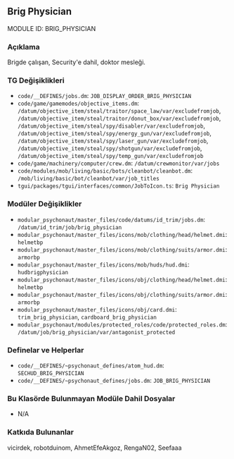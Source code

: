 ## Brig Physician

MODULE ID: BRIG_PHYSICIAN

### Açıklama

Brigde çalışan, Security'e dahil, doktor mesleği.

### TG Değişiklikleri

- `code/__DEFINES/jobs.dm`: `JOB_DISPLAY_ORDER_BRIG_PHYSICIAN`
- `code/game/gamemodes/objective_items.dm`: `/datum/objective_item/steal/traitor/space_law/var/excludefromjob`, `/datum/objective_item/steal/traitor/donut_box/var/excludefromjob`, `/datum/objective_item/steal/spy/disabler/var/excludefromjob`, `/datum/objective_item/steal/spy/energy_gun/var/excludefromjob`, `/datum/objective_item/steal/spy/laser_gun/var/excludefromjob`, `/datum/objective_item/steal/spy/shotgun/var/excludefromjob`, `/datum/objective_item/steal/spy/temp_gun/var/excludefromjob`
- `code/game/machinery/computer/crew.dm`: `/datum/crewmonitor/var/jobs`
- `code/modules/mob/living/basic/bots/cleanbot/cleanbot.dm`: `/mob/living/basic/bot/cleanbot/var/job_titles`
- `tgui/packages/tgui/interfaces/common/JobToIcon.ts`: `Brig Physician`

### Modüler Değişiklikler

- `modular_psychonaut/master_files/code/datums/id_trim/jobs.dm`: `/datum/id_trim/job/brig_physician`
- `modular_psychonaut/master_files/icons/mob/clothing/head/helmet.dmi`: `helmetbp`
- `modular_psychonaut/master_files/icons/mob/clothing/suits/armor.dmi`: `armorbp`
- `modular_psychonaut/master_files/icons/mob/huds/hud.dmi`: `hudbrigphysician`
- `modular_psychonaut/master_files/icons/obj/clothing/head/helmet.dmi`: `helmetbp`
- `modular_psychonaut/master_files/icons/obj/clothing/suits/armor.dmi`: `armorbp`
- `modular_psychonaut/master_files/icons/obj/card.dmi`: `trim_brig_physician`, `cardboard_brig_physician`
- `modular_psychonaut/modules/protected_roles/code/protected_roles.dm`: ``/datum/job/brig_physician/var/antagonist_protected``

### Definelar ve Helperlar

- `code/__DEFINES/~psychonaut_defines/atom_hud.dm`: `SECHUD_BRIG_PHYSICIAN`
- `code/__DEFINES/~psychonaut_defines/jobs.dm`: `JOB_BRIG_PHYSICIAN`

### Bu Klasörde Bulunmayan Modüle Dahil Dosyalar

- N/A

### Katkıda Bulunanlar

vicirdek, robotduinom, AhmetEfeAkgoz, RengaN02, Seefaaa
